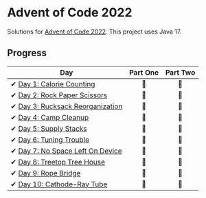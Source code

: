 # Advent of Code 2022

Solutions for [Advent of Code 2022][aoc]. This project uses Java 17.

[aoc]: https://adventofcode.com/2022/

## Progress

| Day                                                                                                                    | Part One | Part Two |
|------------------------------------------------------------------------------------------------------------------------|:--------:|:--------:|
| ✔ [Day 1: Calorie Counting](https://github.com/Mom0aut/AoC2022/blob/master/src/main/java/at/aoc/day1/Day1.java)        |    🌟    |    🌟    |
| ✔ [Day 2: Rock Paper Scissors](https://github.com/Mom0aut/AoC2022/blob/master/src/main/java/at/aoc/day2/Day2.java)     |    🌟    |    🌟    |
| ✔ [Day 3: Rucksack Reorganization](https://github.com/Mom0aut/AoC2022/blob/master/src/main/java/at/aoc/day3/Day3.java) |    🌟    |    🌟    |
| ✔ [Day 4: Camp Cleanup](https://github.com/Mom0aut/AoC2022/blob/master/src/main/java/at/aoc/day4/Day4.java)            |    🌟    |    🌟    |
| ✔ [Day 5: Supply Stacks](https://github.com/Mom0aut/AoC2022/blob/master/src/main/java/at/aoc/day5/Day5.java)           |    🌟    |    🌟    |
| ✔ [Day 6: Tuning Trouble](https://github.com/Mom0aut/AoC2022/blob/master/src/main/java/at/aoc/day6/Day6.java)          |    🌟    |    🌟    |
| ✔ [Day 7: No Space Left On Device](https://github.com/Mom0aut/AoC2022/blob/master/src/main/java/at/aoc/day7/Day7.java) |    🌟    |    🌟    |
| ✔ [Day 8: Treetop Tree House](https://github.com/Mom0aut/AoC2022/blob/master/src/main/java/at/aoc/day8/Day8.java)      |    🌟    |    🌟    |
| ✔ [Day 9: Rope Bridge](https://github.com/Mom0aut/AoC2022/blob/master/src/main/java/at/aoc/day9/Day9.java)             |    🌟    |    🌟    |
| ✔ [Day 10: Cathode-Ray Tube](https://github.com/Mom0aut/AoC2022/blob/master/src/main/java/at/aoc/day10/Day10.java)     |    🌟    |    🌟    |
